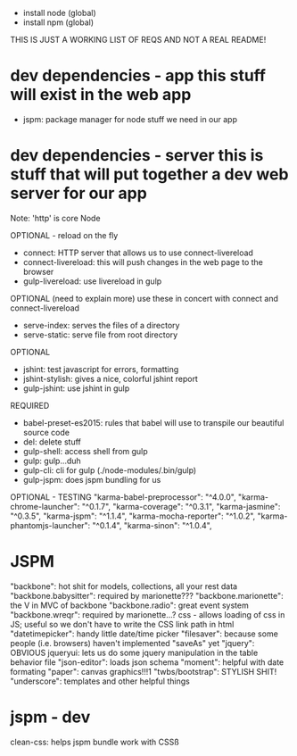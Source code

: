 - install node (global)
- install npm (global)

THIS IS JUST A WORKING LIST OF REQS AND NOT A REAL README!

dev dependencies - app
this stuff will exist in the web app
==================
- jspm: package manager for node stuff we need in our app

dev dependencies - server
this is stuff that will put together a dev web server for our app
==================
Note: 'http' is core Node

OPTIONAL - reload on the fly
- connect: HTTP server that allows us to use connect-livereload
- connect-livereload: this will push changes in the web page to the browser
- gulp-livereload: use livereload in gulp

OPTIONAL (need to explain more)
use these in concert with connect and connect-livereload
- serve-index: serves the files of a directory
- serve-static: serve file from root directory

OPTIONAL
- jshint: test javascript for errors, formatting
- jshint-stylish: gives a nice, colorful jshint report
- gulp-jshint: use jshint in gulp

REQUIRED
- babel-preset-es2015: rules that babel will use to transpile our beautiful source code
- del: delete stuff
- gulp-shell: access shell from gulp
- gulp: gulp...duh
- gulp-cli: cli for gulp (./node-modules/.bin/gulp)
- gulp-jspm: does jspm bundling for us


OPTIONAL - TESTING
"karma-babel-preprocessor": "^4.0.0",
"karma-chrome-launcher": "^0.1.7",
"karma-coverage": "^0.3.1",
"karma-jasmine": "^0.3.5",
"karma-jspm": "^1.1.4",
"karma-mocha-reporter": "^1.0.2",
"karma-phantomjs-launcher": "^0.1.4",
"karma-sinon": "^1.0.4",

JSPM
============

"backbone": hot shit for models, collections, all your rest data
"backbone.babysitter": required by marionette???
"backbone.marionette": the V in MVC of backbone
"backbone.radio": great event system
"backbone.wreqr": required by marionette...?
css - allows loading of css in JS; useful so we don't have to write the CSS link  path in html
"datetimepicker": handy little date/time picker
"filesaver": because some people (i.e. browsers) haven't implemented "saveAs" yet
"jquery": OBVIOUS
jqueryui: lets us do some jquery manipulation in the table behavior file
"json-editor": loads json schema
"moment": helpful with date formating
"paper": canvas graphics!!!1
"twbs/bootstrap": STYLISH SHIT!
"underscore": templates and other helpful things

jspm - dev
==============
clean-css: helps jspm bundle work with CSSß
